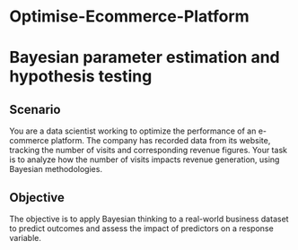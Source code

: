 # Optimise-Ecommerce-Platform

# Bayesian parameter estimation and hypothesis testing

## Scenario
You are a data scientist working to optimize the performance of an e-commerce platform. The company has recorded data from its website, tracking the number of visits and corresponding revenue figures. Your task is to analyze how the number of visits impacts revenue generation, using Bayesian methodologies.

## Objective
The objective is to apply Bayesian thinking to a real-world business dataset to predict outcomes and assess the impact of predictors on a response variable.
